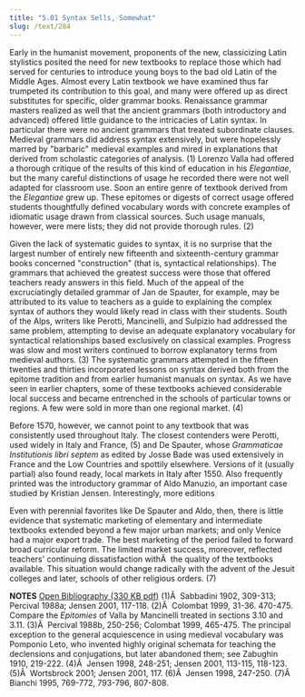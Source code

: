 ```yaml
---
title: "5.01 Syntax Sells, Somewhat"
slug: /text/284
---
```

Early in the humanist movement, proponents of the new, classicizing Latin stylistics posited the need for new textbooks to replace those which had served for centuries to introduce young boys to the bad old Latin of the Middle Ages. Almost every Latin textbook we have examined thus far trumpeted its contribution to this goal, and many were offered up as direct substitutes for specific, older grammar books. Renaissance grammar masters realized as well that the ancient grammars (both introductory and advanced) offered little guidance to the intricacies of Latin syntax. In particular there were no ancient grammars that treated subordinate clauses. Medieval grammars did address syntax extensively, but were hopelessly marred by "barbaric" medieval examples and mired in explanations that derived from scholastic categories of analysis. (1) Lorenzo Valla had offered a thorough critique of the results of this kind of education in his <em>Elegantiae</em>, but the many careful distinctions of usage he recorded there were not well adapted for classroom use. Soon an entire genre of textbook derived from the <em>Elegantiae</em> grew up. These epitomes or digests of correct usage offered students thoughtfully defined vocabulary words with concrete examples of idiomatic usage drawn from classical sources. Such usage manuals, however, were mere lists; they did not provide thorough rules. (2)

Given the lack of systematic guides to syntax, it is no surprise that the largest number of entirely new fifteenth and sixteenth-century grammar books concerned "construction" (that is, syntactical relationships). The grammars that achieved the greatest success were those that offered teachers ready answers in this field. Much of the appeal of the excruciatingly detailed grammar of Jan de Spauter, for example, may be attributed to its value to teachers as a guide to explaining the complex syntax of authors they would likely read in class with their students. South of the Alps, writers like Perotti, Mancinelli, and Sulpizio had addressed the same problem, attempting to devise an adequate explanatory vocabulary for syntactical relationships based exclusively on classical examples. Progress was slow and most writers continued to borrow explanatory terms from medieval authors. (3) The systematic grammars attempted in the fifteen twenties and thirties incorporated lessons on syntax derived both from the epitome tradition and from earlier humanist manuals on syntax. As we have seen in earlier chapters, some of these textbooks achieved considerable local success and became entrenched in the schools of particular towns or regions. A few were sold in more than one regional market. (4)

Before 1570, however, we cannot point to any textbook that was consistently used throughout Italy. The closest contenders were Perotti, used widely in Italy and France, (5) and De Spauter, whose <em>Grammaticae Institutionis libri septem</em> as edited by Josse Bade was used extensively in France and the Low Countries and spottily elsewhere. Versions of it (usually partial) also found ready, local markets in Italy after 1550. Also frequently printed was the introductory grammar of Aldo Manuzio, an important case studied by Kristian Jensen. Interestingly, more editions 

Even with perennial favorites like De Spauter and Aldo, then, there is little evidence that systematic marketing of elementary and intermediate textbooks extended beyond a few major urban markets; and only Venice had a major export trade. The best marketing of the period failed to forward broad curricular reform. The limited market success, moreover, reflected teachers' continuing dissatisfaction withÂ  the quality of the textbooks available. This situation would change radically with the advent of the Jesuit colleges and later, schools of other religious orders. (7)

<strong>NOTES</strong>
<a href="http://www.humanismforsale.org/bibliography.pdf" target="new">Open Bibliography (330 KB pdf)</a>
(1)Â  Sabbadini 1902, 309-313; Percival 1988a; Jensen 2001, 117-118.
(2)Â  Colombat 1999, 31-36. 470-475. Compare the <em>Epitomies</em> of Valla by Mancinelli treated in sections 3.10 and 3.11.
(3)Â  Percival 1988b, 250-256; Colombat 1999, 465-475. The principal exception to the general acquiescence in using medieval vocabulary was Pomponio Leto, who invented highly original schemata for teaching the declensions and conjugations, but later abandoned them; see Zabughin 1910, 219-222.
(4)Â  Jensen 1998, 248-251; Jensen 2001, 113-115, 118-123.
(5)Â  Wortsbrock 2001; Jensen 2001, 117.
(6)Â  Jensen 1998, 247-250.
(7)Â  Bianchi 1995, 769-772, 793-796, 807-808.
